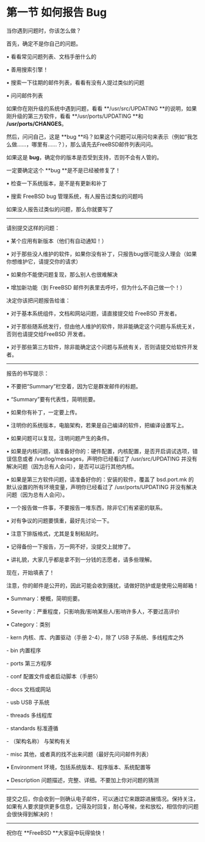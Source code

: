 # 第一节 如何报告 Bug

当你遇到问题时，你该怎么做？

&#x20;

首先，确定不是你自己的问题。

•   看看常见问题列表、文档手册什么的

•   善用搜索引擎！

•   搜索一下往期的邮件列表，看看有没有人提过类似的问题

•   问问邮件列表

&#x20;

如果你在刚升级的系统中遇到问题，看看 **/usr/src/UPDATING **的说明，如果刚升级的第三方软件，看看 **/usr/ports/UPDATING **和 **/usr/ports/CHANGES**。

&#x20;

然后，问问自己，这是 **bug **吗？如果这个问题可以用问句来表示（例如“我怎么做……，哪里有……？），那么请先去FreeBSD邮件列表问问。

如果这是 **bug**，确定你的版本是否受到支持，否则不会有人管的。

一定要确定这个 **bug **是不是已经被修复了！

•   检查一下系统版本，是不是有更新和补丁

•   搜索 FreeBSD bug 管理系统，有人报告过类似的问题吗

如果没人报告过类似的问题，那么你就要写了

** **

请别提交这样的问题：

•   某个应用有新版本（他们有自动通知！）

•   对于那些没人维护的软件，如果你没有补丁，只报告bug很可能没人理会（如果你想维护它，请提交你的请求）

•   如果你不能使问题复现，那么别人也很难解决

•   增加新功能（到 FreeBSD 邮件列表里去呼吁，但为什么不自己做一个！）

&#x20;

决定你该把问题报告给谁：

•   对于基本系统组件，文档和网站问题，请直接提交给 FreeBSD 开发者。

•   对于那些随系统发行，但由他人维护的软件，除非能确定这个问题与系统无关，否则也请提交给FreeBSD  开发者。

•   对于那些第三方软件，除非能确定这个问题与系统有关，否则请提交给软件开发者。

** **

报告的书写提示：

•   不要把“Summary”栏空着，因为它是群发邮件的标题。

•   “Summary”要有代表性，简明扼要。

•   如果你有补丁，一定要上传。

•   注明你的系统版本，电脑架构，若果是自己编译的软件，把编译设置写上。

•   如果问题可以复现，注明问题产生的条件。

•   如果是内核问题，请准备好你的：硬件配置，内核配置，是否开启调试选项，错误信息或者 /var/log/messages，声明你已经看过了 /usr/src/UPDATING 并没有解决问题（因为总有人会问），是否可以运行其他内核。

•   如果是第三方软件问题，请准备好你的：安装的软件，覆盖了 bsd.port.mk 的默认设置的所有环境变量，声明你已经看过了 /usr/ports/UPDATING 并没有解决问题（因为总有人会问）。

•   一个报告做一件事，不要报告一堆东西，除非它们有紧密的联系。

•   对有争议的问题要慎重，最好先讨论一下。

•   注意下排版格式，尤其是复制粘贴时。

•   记得备份一下报告，万一网不好，没提交上就惨了。

•   讲礼貌，大家几乎都是拿不到一分钱的志愿者，请多些理解。

&#x20;

现在，开始填表了！

注意，你的邮件是公开的，因此可能会收到骚扰，请做好防护或是使用公用邮箱！

•   Summary：梗概，简明扼要。

•   Severity：严重程度，只影响我/影响某些人/影响许多人，不要过高评价

•   Category：类别

\-    kern 内核、库、内置驱动（手册 2-4），除了 USB 子系统、多线程库之外

\-    bin 内置程序

\-    ports 第三方程序

\-    conf 配置文件或者启动脚本（手册5）

\-    docs 文档或网站

\-    usb USB 子系统

\-    threads 多线程库

\-    standards 标准遵循

\-    （架构名称） 与架构有关

\-    misc 其他，或者真的找不出来问题（最好先问问邮件列表）

•   Environment 环境，包括系统版本、程序版本、系统配置等

•   Description 问题描述，完整、详细。不要加上你对问题的猜测

** **

提交之后，你会收到一则确认电子邮件，可以通过它来跟踪进展情况。保持关注，如果有人要求提供更多信息，记得及时回复，耐心等候，坐和放松，相信你的问题会很快得到解决的！

** **

祝你在 **FreeBSD **大家庭中玩得愉快！
